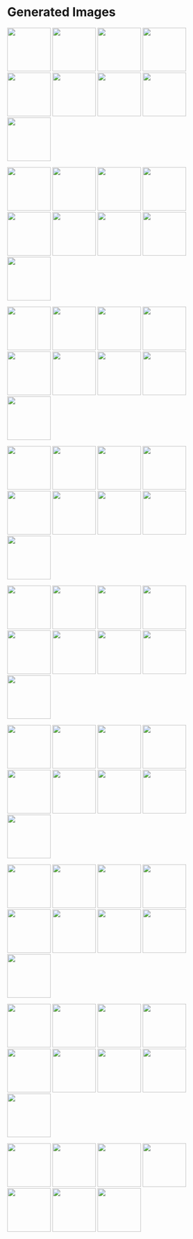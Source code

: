 # Generated Images



<img src="2025_10_28_01.webp" width="100"/> <img src="2025_10_28_02.webp" width="100"/> <img src="2025_10_28_03.webp" width="100"/> <img src="2025_10_28_04.webp" width="100"/> <img src="2025_10_28_05.webp" width="100"/> <img src="2025_10_28_06.webp" width="100"/> <img src="2025_10_28_07.webp" width="100"/> <img src="2025_10_28_08.webp" width="100"/> <img src="2025_10_28_09.webp" width="100"/>

<img src="2025_10_28_10.webp" width="100"/> <img src="2025_10_28_11.webp" width="100"/> <img src="2025_10_28_12.webp" width="100"/> <img src="2025_10_28_13.webp" width="100"/> <img src="2025_10_28_14.webp" width="100"/> <img src="2025_10_28_15.webp" width="100"/> <img src="2025_10_28_16.webp" width="100"/> <img src="2025_10_28_17.webp" width="100"/> <img src="2025_10_28_18.webp" width="100"/>

<img src="2025_10_28_19.webp" width="100"/> <img src="2025_10_28_20.webp" width="100"/> <img src="2025_10_28_21.webp" width="100"/> <img src="2025_10_28_22.webp" width="100"/> <img src="2025_10_28_23.webp" width="100"/> <img src="2025_10_28_24.webp" width="100"/> <img src="2025_10_28_25.webp" width="100"/> <img src="2025_10_28_26.webp" width="100"/> <img src="2025_10_28_27.webp" width="100"/>

<img src="2025_10_28_28.webp" width="100"/> <img src="2025_10_28_29.webp" width="100"/> <img src="2025_10_28_30.webp" width="100"/> <img src="2025_10_28_31.webp" width="100"/> <img src="2025_10_28_32.webp" width="100"/> <img src="2025_10_28_33.webp" width="100"/> <img src="2025_10_28_34.webp" width="100"/> <img src="2025_10_28_35.webp" width="100"/> <img src="2025_10_28_36.webp" width="100"/>

<img src="2025_10_28_37.webp" width="100"/> <img src="2025_10_28_38.webp" width="100"/> <img src="2025_10_28_39.webp" width="100"/> <img src="2025_10_28_40.webp" width="100"/> <img src="2025_10_28_41.webp" width="100"/> <img src="2025_10_28_42.webp" width="100"/> <img src="2025_10_28_43.webp" width="100"/> <img src="2025_10_28_44.webp" width="100"/> <img src="2025_10_28_45.webp" width="100"/>

<img src="2025_10_28_46.webp" width="100"/> <img src="2025_10_28_47.webp" width="100"/> <img src="2025_10_28_48.webp" width="100"/> <img src="2025_10_28_49.webp" width="100"/> <img src="2025_10_28_50.webp" width="100"/> <img src="2025_10_28_51.webp" width="100"/> <img src="2025_10_28_52.webp" width="100"/> <img src="2025_10_28_53.webp" width="100"/> <img src="2025_10_28_54.webp" width="100"/>

<img src="2025_10_28_55.webp" width="100"/> <img src="2025_10_28_56.webp" width="100"/> <img src="2025_10_28_57.webp" width="100"/> <img src="2025_10_28_58.webp" width="100"/> <img src="2025_10_28_59.webp" width="100"/> <img src="2025_10_28_60.webp" width="100"/> <img src="2025_10_28_61.webp" width="100"/> <img src="2025_10_28_62.webp" width="100"/> <img src="2025_10_28_63.webp" width="100"/>

<img src="2025_10_28_64.webp" width="100"/> <img src="2025_10_28_65.webp" width="100"/> <img src="2025_10_28_66.webp" width="100"/> <img src="2025_10_28_67.webp" width="100"/> <img src="2025_10_28_68.webp" width="100"/> <img src="2025_10_28_69.webp" width="100"/> <img src="2025_10_28_70.webp" width="100"/> <img src="2025_10_28_71.webp" width="100"/> <img src="2025_10_28_72.webp" width="100"/>

<img src="2025_10_28_73.webp" width="100"/> <img src="2025_10_28_74.webp" width="100"/> <img src="2025_10_28_75.webp" width="100"/> <img src="2025_10_28_76.webp" width="100"/> <img src="2025_10_28_77.webp" width="100"/> <img src="2025_10_28_78.webp" width="100"/> <img src="2025_10_28_79.webp" width="100"/>